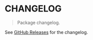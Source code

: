 # CHANGELOG

> Package changelog.

See [GitHub Releases](https://github.com/stdlib-js/math-base-special-log2/releases) for the changelog.